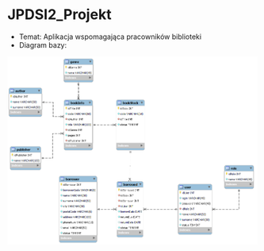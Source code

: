 # JPDSI2_Projekt
* Temat: Aplikacja wspomagająca pracowników biblioteki
* Diagram bazy: 

![Diagram](BazaD/Diagram.png)
